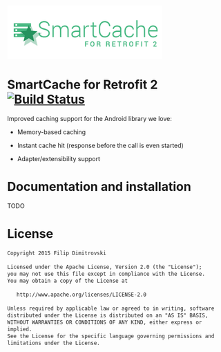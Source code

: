 ![SmartCache for Retrofit2](logo.png)

SmartCache for Retrofit 2 [![Build Status](https://travis-ci.org/dimitrovskif/Retrofit-SmartCache.svg?branch=master)](https://travis-ci.org/dimitrovskif/Retrofit-SmartCache)
==========

Improved caching support for the Android library we love:

* Memory-based caching

* Instant cache hit (response before the call is even started)

* Adapter/extensibility support

Documentation and installation
==============================

TODO

License
=======

    Copyright 2015 Filip Dimitrovski

    Licensed under the Apache License, Version 2.0 (the "License");
    you may not use this file except in compliance with the License.
    You may obtain a copy of the License at

       http://www.apache.org/licenses/LICENSE-2.0

    Unless required by applicable law or agreed to in writing, software
    distributed under the License is distributed on an "AS IS" BASIS,
    WITHOUT WARRANTIES OR CONDITIONS OF ANY KIND, either express or implied.
    See the License for the specific language governing permissions and
    limitations under the License.
